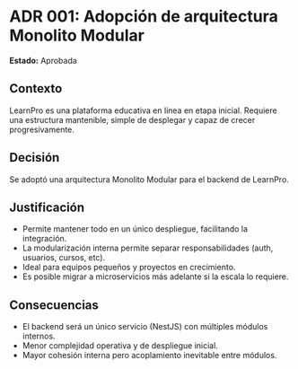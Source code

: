# ADR 001: Adopción de arquitectura Monolito Modular

**Estado:** Aprobada

## Contexto

LearnPro es una plataforma educativa en línea en etapa inicial. Requiere una estructura mantenible, simple de desplegar y capaz de crecer progresivamente.

## Decisión

Se adoptó una arquitectura Monolito Modular para el backend de LearnPro.

## Justificación

- Permite mantener todo en un único despliegue, facilitando la integración.
- La modularización interna permite separar responsabilidades (auth, usuarios, cursos, etc).
- Ideal para equipos pequeños y proyectos en crecimiento.
- Es posible migrar a microservicios más adelante si la escala lo requiere.

## Consecuencias

- El backend será un único servicio (NestJS) con múltiples módulos internos.
- Menor complejidad operativa y de despliegue inicial.
- Mayor cohesión interna pero acoplamiento inevitable entre módulos.
